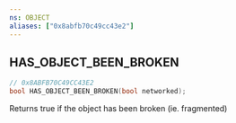 ```yaml
---
ns: OBJECT
aliases: ["0x8abfb70c49cc43e2"]
---
```

## HAS_OBJECT_BEEN_BROKEN

```c
// 0x8ABFB70C49CC43E2
bool HAS_OBJECT_BEEN_BROKEN(bool networked);
```

Returns true if the object has been broken (ie. fragmented)

